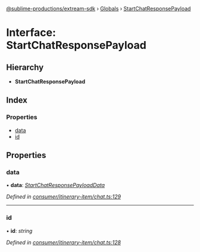 [@sublime-productions/extream-sdk](../README.md) › [Globals](../globals.md) › [StartChatResponsePayload](startchatresponsepayload.md)

# Interface: StartChatResponsePayload

## Hierarchy

* **StartChatResponsePayload**

## Index

### Properties

* [data](startchatresponsepayload.md#data)
* [id](startchatresponsepayload.md#id)

## Properties

###  data

• **data**: *[StartChatResponsePayloadData](startchatresponsepayloaddata.md)*

*Defined in [consumer/itinerary-item/chat.ts:129](https://github.com/Extream-SaaS/ex-sdk/blob/dd0fa1a/src/consumer/itinerary-item/chat.ts#L129)*

___

###  id

• **id**: *string*

*Defined in [consumer/itinerary-item/chat.ts:128](https://github.com/Extream-SaaS/ex-sdk/blob/dd0fa1a/src/consumer/itinerary-item/chat.ts#L128)*
